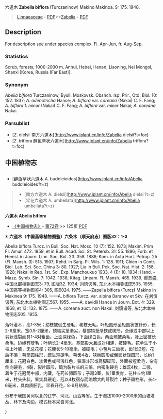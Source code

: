 六道木 **Zabelia biflora** (Turczaninow) Makino Makinoa. 9: 175. 1948.

> [Linnaeaceae](http://www.iplant.cn/info/Linnaeaceae?t=foc) - [PDF](http://www.iplant.cn/foc/pdf/Linnaeaceae.pdf)>>[Zabelia](http://www.iplant.cn/info/Zabelia?t=foc) - [PDF](http://www.iplant.cn/foc/pdf/Zabelia.pdf)

## Description

For description see under species complex. Fl. Apr-Jun, fr. Aug-Sep.

### Statistics
Scrub, forests; 1000-2000 m. Anhui, Hebei, Henan, Liaoning, Nei Mongol, Shanxi [Korea, Russia (Far East)].

### Synonym
*Abelia biflora* Turczaninow, Byull. Moskovsk. Obshch. Isp. Prir., Otd. Biol. 10: 152. 1837; *A. adenotricha* Hance; *A. biflora* var. *coreana* (Nakai) C. F. Fang; *A. biflora* f. *minor* (Nakai) C. F. Fang; *A. biflora* var. *minor* Nakai; *A. coreana* Nakai.

### Parsublist

* [Z.  dielsii  南方六道木](http://www.iplant.cn/info/Zabelia dielsii?t=foc)
* [Z.  triflora  醉鱼草状六道木](http://www.iplant.cn/info/Zabelia triflora?t=foc)

## 中国植物志

## 
* [醉鱼草状六道木  A.  buddleioides](http://www.iplant.cn/info/Abelia buddleioides?t=z)
> * [南方六道木  A.  dielsii](http://www.iplant.cn/info/Abelia dielsii?t=z)
> * [伞花六道木  A.  umbellata](http://www.iplant.cn/info/Abelia umbellata?t=z)

**六道木 Abelia biflora**

* [《中国植物志》](http://www.iplant.cn/frps)- [第72卷](http://www.iplant.cn/frps/vol/72) >> 125页 [PDF](http://www.iplant.cn/frps/pdf/72/125.PDF)

**7. 六道木（中国高等植物图鉴）六条木（顺天府志）图版32：1-3**

Abelia biflora Turcz. in Bull. Soc. Nat. Mosc. 10 (7): 152. 1873; Maxim. Prim Fl. Amur. 472. 1859, et in Bull. Acad. Sci. St. Petersb. 31: 55. 1886; Forb. et Hemsl. in Journ. Linn. Soc. Bot. 23: 358. 1888; Kom. in Acta Hort. Petrop. 25 (Fl. Mansh. 3): 515. 1907; Rehd. in Sarg. Pl. Wils. 1: 128. 1911; Chien in Contr. Biol. Lab. Sci. Soc. China 3: 80. 1927; Liu in Bull. Pek. Soc. Nat. Hist. 2: 158. 1928; Nakai in Rep. 1st. Sci. Exp. Manchoukuo 1933, 4 (1): 10. 1934; Hand. -Mazz. Symb. Sin. 7: 1042. 1936; Kitag. Lineam. Fl. Mansh. 465. 1939; 郝景盛, 中国北部植物图志3: 79, 图版32. 1934; 刘慎谔等, 东北木本植物图志505. 1955; 中国高等植物图鉴4: 305, 图6024. 1975. ——Zapelia biflora (Turcz) Makino in Makinea 9: 175. 1948. ——A. biflora Turcz. var. alpina Baranov et Skv. 在刘慎谔等, 东北木本植物图志567. 1955. ——A. davidii Hance in Journ. Bot. 4: 329. 1868, et 13: 132. 1875. ——A. coreana auct. non Nakai: 刘慎谔等, 东北木本植物图志505. 1955.

落叶灌木，高1-3米；幼枝被倒生硬毛，老枝无毛。叶矩圆形至矩圆状披针形，长2-6厘米，宽0.5-2厘米，顶端尖至渐尖，基部钝至渐狭成楔形，全缘或中部以上羽状浅裂而具1-4对粗齿，上面深绿色，下面绿白色，两面疏被柔毛，脉上密被长柔毛，边缘有睫毛；叶柄长2-4毫米，基部膨大且成对相连，被硬毛。花单生于小枝上叶腋，无总花梗；花梗长5-10毫米，被硬毛；小苞片三齿状，齿1长2短，花后不落；萼筒圆柱形，疏生短硬毛，萼齿4枚，狭椭圆形或倒卵状矩圆形，长约1厘米；花冠白色、淡黄色或带浅红色，狭漏斗形或高脚碟形，外面被短柔毛，杂有倒向硬毛，4裂，裂片圆形，筒为裂片长的三倍，内密生硬毛；雄蕊4枚，二强，着生于花冠筒中部，内藏，花药长卵圆形；子房3室，仅1室发育，花柱长约1厘米，柱头头状。果实具硬毛，冠以4枚宿存而略增大的萼裂片；种子圆柱形，长4-6毫米，具肉质胚乳。早春开花，8-9月结果。

分布于我国黄河以北的辽宁、河北、山西等省。生于海拔1000-2000米的山坡灌丛、林下及沟边。模式标本采自河北。

}